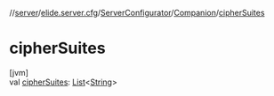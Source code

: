//[server](../../../../index.md)/[elide.server.cfg](../../index.md)/[ServerConfigurator](../index.md)/[Companion](index.md)/[cipherSuites](cipher-suites.md)

# cipherSuites

[jvm]\
val [cipherSuites](cipher-suites.md): [List](https://kotlinlang.org/api/latest/jvm/stdlib/kotlin.collections/-list/index.html)&lt;[String](https://kotlinlang.org/api/latest/jvm/stdlib/kotlin/-string/index.html)&gt;
